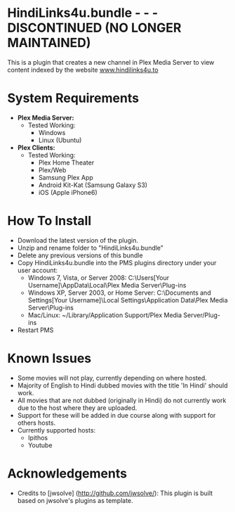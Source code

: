 HindiLinks4u.bundle - - - DISCONTINUED (NO LONGER MAINTAINED)
===================

This is a plugin that creates a new channel in Plex Media Server to view content indexed by the website www.hindilinks4u.to

System Requirements
===================

- **Plex Media Server:**
	- Tested Working:
		- Windows
		- Linux (Ubuntu)
- **Plex Clients:**
	- Tested Working:
		- Plex Home Theater
		- Plex/Web
		- Samsung Plex App
		- Android Kit-Kat (Samsung Galaxy S3)
		- iOS (Apple iPhone6)

How To Install
==============

- Download the latest version of the plugin.
- Unzip and rename folder to "HindiLinks4u.bundle"
- Delete any previous versions of this bundle
- Copy HindiLinks4u.bundle into the PMS plugins directory under your user account:
	- Windows 7, Vista, or Server 2008: 
	C:\Users[Your Username]\AppData\Local\Plex Media Server\Plug-ins
	- Windows XP, Server 2003, or Home Server: 
	C:\Documents and Settings[Your Username]\Local Settings\Application Data\Plex Media Server\Plug-ins
	- Mac/Linux: 
        ~/Library/Application Support/Plex Media Server/Plug-ins
- Restart PMS

Known Issues
==============

- Some movies will not play, currently depending on where hosted.
- Majority of English to Hindi dubbed movies with the title 'In Hindi' should work.
- All movies that are not dubbed (originally in Hindi) do not currently work due to the host where they are uploaded.
- Support for these will be added in due course along with support for others hosts.
- Currently supported hosts:
	- Ipithos
	- Youtube
    
Acknowledgements
==============

- Credits to [jwsolve] (http://github.com/jwsolve/): This plugin is built based on jwsolve's plugins as template.
